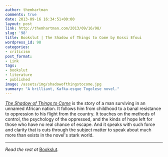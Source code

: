 ```yaml
---
author: themhartman
comments: true
date: 2013-09-16 16:34:51+00:00
layout: post
link: http://themhartman.com/2013/09/16/98/
slug: '98'
title: Bookslut | The Shadow of Things to Come by Kossi Efoui
wordpress_id: 98
categories:
- criticism
post_format:
- Link
tags:
- bookslut
- literature
- published
image: /assets/img/shadowofthingstocome.jpg
summary: "A brilliant, Kafka-esque Togolese novel."
---
```


_[The Shadow of Things to Come](http://www.amazon.com/gp/product/0857420992/ref=as_li_ss_tl?ie=UTF8&camp=1789&creative=390957&creativeASIN=0857420992&linkCode=as2&tag=artandlies-20)_ is the story of a man surviving in an unnamed African nation. It follows him from childhood to a banal resistance to oppression to his flight from the country. It touches on the methods of control, the psychology of the oppressed, and the kinds of hope left for those who have no real chance of escape. And it speaks with such force and clarity that is cuts through the subject matter to speak about much more than exists in the novel's stark world.

---

_Read the rest at_ [Bookslut](http://www.bookslut.com/fiction/2013_09_020314.php).

